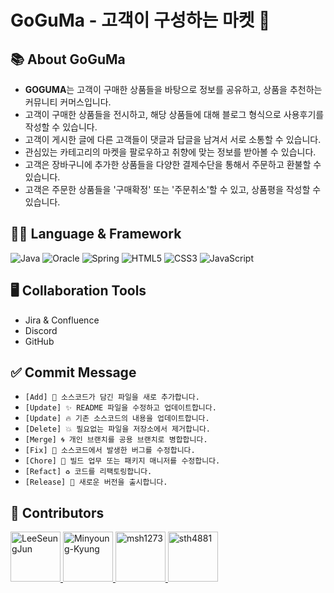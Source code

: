 #  GoGuMa - 고객이 구성하는 마켓 🏬

## 📚 About GoGuMa
- **GOGUMA**는 고객이 구매한 상품들을 바탕으로 정보를 공유하고, 상품을 추천하는 커뮤니티 커머스입니다.
- 고객이 구매한 상품들을 전시하고, 해당 상품들에 대해 블로그 형식으로 사용후기를 작성할 수 있습니다.
- 고객이 게시한 글에 다른 고객들이 댓글과 답글을 남겨서 서로 소통할 수 있습니다.
- 관심있는 카테고리의 마켓을 팔로우하고 취향에 맞는 정보를 받아볼 수 있습니다.
- 고객은 장바구니에 추가한 상품들을 다양한 결제수단을 통해서 주문하고 환불할 수 있습니다.
- 고객은 주문한 상품들을 '구매확정' 또는 '주문취소'할 수 있고, 상품평을 작성할 수 있습니다.

## 👨‍💻 Language & Framework
![Java](https://img.shields.io/badge/java-%23ED8B00.svg?style=for-the-badge&logo=java&logoColor=white)
![Oracle](https://img.shields.io/badge/Oracle-F80000?style=for-the-badge&logo=oracle&logoColor=white)
![Spring](https://img.shields.io/badge/spring-%236DB33F.svg?style=for-the-badge&logo=spring&logoColor=white)
![HTML5](https://img.shields.io/badge/html5-%23E34F26.svg?style=for-the-badge&logo=html5&logoColor=white)
![CSS3](https://img.shields.io/badge/css3-%231572B6.svg?style=for-the-badge&logo=css3&logoColor=white)
![JavaScript](https://img.shields.io/badge/javascript-%23323330.svg?style=for-the-badge&logo=javascript&logoColor=%23F7DF1E)

## 🖥 Collaboration Tools
- Jira & Confluence
- Discord
- GitHub

## ✅ Commit Message
- `[Add] 🌟 소스코드가 담긴 파일을 새로 추가합니다.`
- `[Update] ✨ README 파일을 수정하고 업데이트합니다.`
- `[Update] 🔥 기존 소스코드의 내용을 업데이트합니다.`
- `[Delete] 💥 필요없는 파일을 저장소에서 제거합니다.`
- `[Merge] 🌀 개인 브랜치를 공용 브랜치로 병합합니다.`
- `[Fix] 🔧 소스코드에서 발생한 버그를 수정합니다.`
- `[Chore] 🧹 빌드 업무 또는 패키지 매니저를 수정합니다.`
- `[Refact] ♻ 코드를 리팩토링합니다.`
- `[Release] 🎁 새로운 버전을 출시합니다.`

## 🤝 Contributors
<a href = "https://github.com/tmdwns1101">
  <img src="https://avatars.githubusercontent.com/u/41534475?v=4" alt="LeeSeungJun" width="80" style="max-width:100%" />
</a>
<a href = "https://github.com/Minyoung-Kyung">
  <img src="https://avatars.githubusercontent.com/u/69343164?v=4" alt="Minyoung-Kyung" width="80" style="max-width:100%" />
</a>
<a href = "https://github.com/msh1273">
  <img src="https://avatars.githubusercontent.com/u/55138034?v=4" alt="msh1273" width="80" style="max-width:100%" />
</a>
<a href = "https://github.com/sth4881">
  <img src="https://avatars.githubusercontent.com/u/46771903?v=4" alt="sth4881" width="80" style="max-width:100%" />
</a>